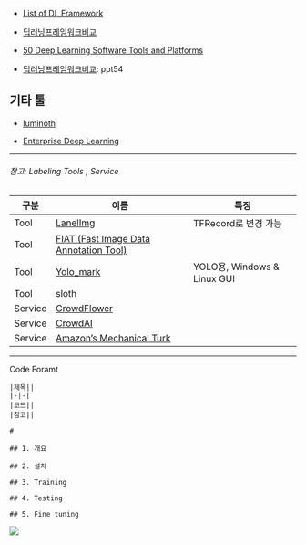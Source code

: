 
- [List of DL Framework](https://github.com/handong1587/handong1587.github.io/blob/master/_posts/deep_learning/2015-10-09-dl-frameworks.md)

- [딥러닝프레임워크비교](https://www.slideshare.net/JunyiSong1/ss-75552936)


- [50 Deep Learning Software Tools and Platforms](https://www.facebook.com/notes/бійдяу/50-deep-learning-software-tools-and-platforms/130279144224568/)

- [딥러닝프레임워크비교](https://www.slideshare.net/JunyiSong1/ss-75552936?from_m_app=android): ppt54

## 기타 툴

 - [luminoth](https://github.com/tryolabs/luminoth)
 
 - [Enterprise Deep Learning](https://aetros.com/)

--- 

###### 참고: Labeling Tools , Service
|구분|이름|특징|
|-|-|-|
|Tool|[LanelImg](https://github.com/tzutalin/labelImg)|TFRecord로 변경 가능 |
|Tool|[FIAT (Fast Image Data Annotation Tool)](https://github.com/christopher5106/FastAnnotationTool)||
|Tool|[Yolo_mark](https://github.com/AlexeyAB/Yolo_mark)|YOLO용, Windows & Linux GUI|
|Tool|sloth||
|Service|[CrowdFlower](https://www.crowdflower.com/)||
|Service|[CrowdAI ](https://crowdai.com/)||
|Service|[Amazon’s Mechanical Turk](https://www.mturk.com/mturk/welcome)||


---
Code Foramt

```
|제목||
|-|-|
|코드||
|참고||

# 

## 1. 개요 

## 2. 설치 

## 3. Training

## 4. Testing 

## 5. Fine tuning  
```

![](https://i.imgur.com/WmH1d6N.png)


